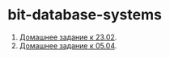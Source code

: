 # bit-database-systems  

1) [Домашнее задание к 23.02](23.02.md).
2) [Домашнее задание к 05.04](05.04/05.04.md).

